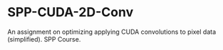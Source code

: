 # SPP-CUDA-2D-Conv
An assignment on optimizing applying CUDA convolutions to pixel data (simplified). SPP Course. 
